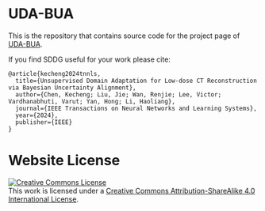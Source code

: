 # UDA-BUA

This is the repository that contains source code for the project page of [UDA-BUA](https://tonyckc.github.io/UDA-BUA/).

If you find SDDG useful for your work please cite:
```
@article{kecheng2024tnnls,
  title={Unsupervised Domain Adaptation for Low-dose CT Reconstruction via Bayesian Uncertainty Alignment},
  author={Chen, Kecheng; Liu, Jie; Wan, Renjie; Lee, Victor; Vardhanabhuti, Varut; Yan, Hong; Li, Haoliang},
  journal={IEEE Transactions on Neural Networks and Learning Systems},
  year={2024},
  publisher={IEEE}
}
```

# Website License
<a rel="license" href="http://creativecommons.org/licenses/by-sa/4.0/"><img alt="Creative Commons License" style="border-width:0" src="https://i.creativecommons.org/l/by-sa/4.0/88x31.png" /></a><br />This work is licensed under a <a rel="license" href="http://creativecommons.org/licenses/by-sa/4.0/">Creative Commons Attribution-ShareAlike 4.0 International License</a>.
